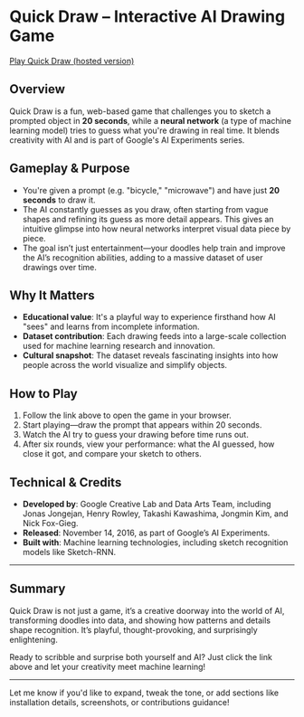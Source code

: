 # Quick Draw – Interactive AI Drawing Game

[Play Quick Draw (hosted version)](https://kaloodinaz.github.io/quickdraw/)

## Overview

Quick Draw is a fun, web-based game that challenges you to sketch a prompted object in **20 seconds**, while a **neural network** (a type of machine learning model) tries to guess what you're drawing in real time. It blends creativity with AI and is part of Google's AI Experiments series.

## Gameplay & Purpose

- You're given a prompt (e.g. "bicycle," "microwave") and have just **20 seconds** to draw it. 
- The AI constantly guesses as you draw, often starting from vague shapes and refining its guess as more detail appears. This gives an intuitive glimpse into how neural networks interpret visual data piece by piece. 
- The goal isn’t just entertainment—your doodles help train and improve the AI’s recognition abilities, adding to a massive dataset of user drawings over time.

## Why It Matters

- **Educational value**: It's a playful way to experience firsthand how AI "sees" and learns from incomplete information.
- **Dataset contribution**: Each drawing feeds into a large-scale collection used for machine learning research and innovation.
- **Cultural snapshot**: The dataset reveals fascinating insights into how people across the world visualize and simplify objects. 

## How to Play

1. Follow the link above to open the game in your browser.
2. Start playing—draw the prompt that appears within 20 seconds.
3. Watch the AI try to guess your drawing before time runs out.
4. After six rounds, view your performance: what the AI guessed, how close it got, and compare your sketch to others.

## Technical & Credits

- **Developed by**: Google Creative Lab and Data Arts Team, including Jonas Jongejan, Henry Rowley, Takashi Kawashima, Jongmin Kim, and Nick Fox-Gieg. 
- **Released**: November 14, 2016, as part of Google’s AI Experiments. 
- **Built with**: Machine learning technologies, including sketch recognition models like Sketch-RNN. 

---

## Summary

Quick Draw is not just a game, it’s a creative doorway into the world of AI, transforming doodles into data, and showing how patterns and details shape recognition. It’s playful, thought-provoking, and surprisingly enlightening.

Ready to scribble and surprise both yourself and AI? Just click the link above and let your creativity meet machine learning!

---

 Let me know if you'd like to expand, tweak the tone, or add sections like installation details, screenshots, or contributions guidance!
